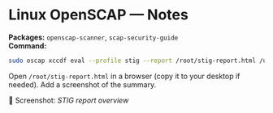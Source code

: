 # Linux OpenSCAP — Notes

**Packages:** `openscap-scanner`, `scap-security-guide`  
**Command:**
```bash
sudo oscap xccdf eval --profile stig --report /root/stig-report.html /usr/share/xml/scap/ssg/content/ssg-rhel9-ds.xml
```
Open `/root/stig-report.html` in a browser (copy it to your desktop if needed). Add a screenshot of the summary.

📸 Screenshot: *STIG report overview*
